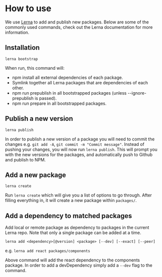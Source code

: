 # How to use

We use [Lerna](https://github.com/lerna/lerna) to add and publish new packages. Below are some of the commonly used commands, check out the Lerna documentation for more information.

## Installation

`lerna bootstrap`

When run, this command will:

-   npm install all external dependencies of each package.
-   Symlink together all Lerna packages that are dependencies of each other.
-   npm run prepublish in all bootstrapped packages (unless --ignore-prepublish is passed).
-   npm run prepare in all bootstrapped packages.

## Publish a new version

`lerna publish`

In order to publish a new version of a package you will need to commit the changes e.g. `git add -A`, `git commit -m "Commit message"`. Instead of pushing your changes, you will now run `lerna publish`. This will prompt you with the new versions for the packages, and automatically push to Github and publish to NPM.

## Add a new package

`lerna create`

Run `lerna create` which will give you a list of options to go through. After filling everything in, it will create a new package within `packages/`.

## Add a dependency to matched packages

Add local or remote package as dependency to packages in the current Lerna repo. Note that only a single package can be added at a time.

`lerna add <dependency>[@version] <package> [--dev] [--exact] [--peer]`

e.g. `lerna add react packages/components`

Above command will add the react dependency to the components package. In order to add a devDependency simply add a `--dev` flag to the command.
